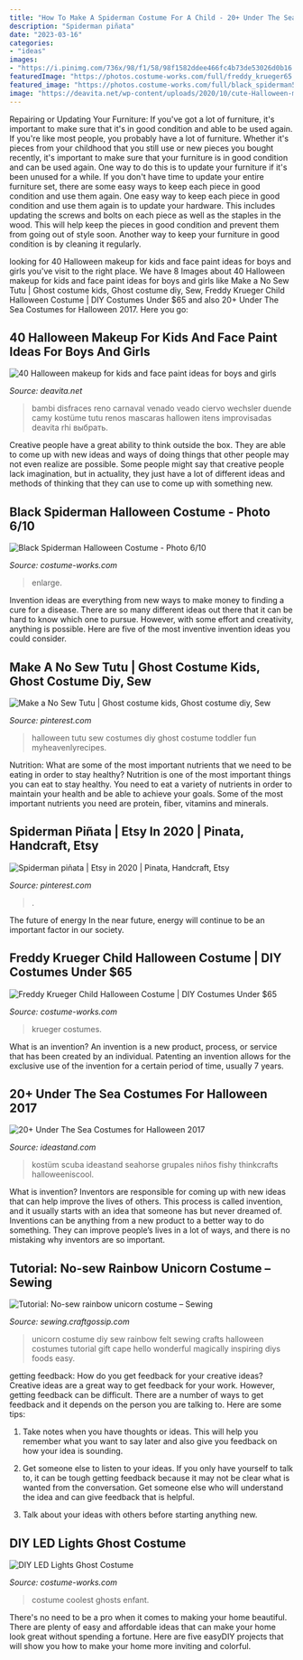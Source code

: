 ```yaml
---
title: "How To Make A Spiderman Costume For A Child - 20+ Under The Sea Costumes For Halloween 2017"
description: "Spiderman piñata"
date: "2023-03-16"
categories:
- "ideas"
images:
- "https://i.pinimg.com/736x/98/f1/58/98f1582ddee466fc4b73de53026d0b16.jpg"
featuredImage: "https://photos.costume-works.com/full/freddy_krueger65.jpg"
featured_image: "https://photos.costume-works.com/full/black_spiderman5.jpg"
image: "https://deavita.net/wp-content/uploads/2020/10/cute-Halloween-makeup-ideas-for-children-deer-costume-and-face-painting.jpg"
---
```



Repairing or Updating Your Furniture: If you've got a lot of furniture, it's important to make sure that it's in good condition and able to be used again.
If you're like most people, you probably have a lot of furniture. Whether it's pieces from your childhood that you still use or new pieces you bought recently, it's important to make sure that your furniture is in good condition and can be used again. One way to do this is to update your furniture if it's been unused for a while. If you don't have time to update your entire furniture set, there are some easy ways to keep each piece in good condition and use them again. 
One easy way to keep each piece in good condition and use them again is to update your hardware. This includes updating the screws and bolts on each piece as well as the staples in the wood. This will help keep the pieces in good condition and prevent them from going out of style soon. Another way to keep your furniture in good condition is by cleaning it regularly.

	

		
looking for 40 Halloween makeup for kids and face paint ideas for boys and girls you've visit to the right place. We have 8 Images about 40 Halloween makeup for kids and face paint ideas for boys and girls like Make a No Sew Tutu | Ghost costume kids, Ghost costume diy, Sew, Freddy Krueger Child Halloween Costume | DIY Costumes Under $65 and also 20+ Under The Sea Costumes for Halloween 2017. Here you go:
		
    
## 40 Halloween Makeup For Kids And Face Paint Ideas For Boys And Girls

<img loading=lazy src="https://deavita.net/wp-content/uploads/2020/10/cute-Halloween-makeup-ideas-for-children-deer-costume-and-face-painting.jpg" onerror="this.onerror=null;this.src='https://tse2.mm.bing.net/th?id=OIP.-OKlsBFyIkWjSFfMVCjPswHaLH&amp;pid=15.1';" alt="40 Halloween makeup for kids and face paint ideas for boys and girls">

_Source: deavita.net_

>bambi disfraces reno carnaval venado veado ciervo wechsler duende camy kostüme tutu renos mascaras hallowen itens improvisadas deavita rhi выбрать. 

	

Creative people have a great ability to think outside the box. They are able to come up with new ideas and ways of doing things that other people may not even realize are possible. Some people might say that creative people lack imagination, but in actuality, they just have a lot of different ideas and methods of thinking that they can use to come up with something new.

    
## Black Spiderman Halloween Costume - Photo 6/10

<img loading=lazy src="https://photos.costume-works.com/full/black_spiderman5.jpg" onerror="this.onerror=null;this.src='https://tse3.mm.bing.net/th?id=OIP.MZWM3-_HB4LUMaeN4-hi3gHaJ3&amp;pid=15.1';" alt="Black Spiderman Halloween Costume - Photo 6/10">

_Source: costume-works.com_

>enlarge. 

	

Invention ideas are everything from new ways to make money to finding a cure for a disease. There are so many different ideas out there that it can be hard to know which one to pursue. However, with some effort and creativity, anything is possible. Here are five of the most inventive invention ideas you could consider.

    
## Make A No Sew Tutu | Ghost Costume Kids, Ghost Costume Diy, Sew

<img loading=lazy src="https://i.pinimg.com/736x/98/f1/58/98f1582ddee466fc4b73de53026d0b16.jpg" onerror="this.onerror=null;this.src='https://tse3.mm.bing.net/th?id=OIP.Nuyp643BOI9_mHVfGyc3UwHaLH&amp;pid=15.1';" alt="Make a No Sew Tutu | Ghost costume kids, Ghost costume diy, Sew">

_Source: pinterest.com_

>halloween tutu sew costumes diy ghost costume toddler fun myheavenlyrecipes. 

	

Nutrition: What are some of the most important nutrients that we need to be eating in order to stay healthy?
Nutrition is one of the most important things you can eat to stay healthy. You need to eat a variety of nutrients in order to maintain your health and be able to achieve your goals. Some of the most important nutrients you need are protein, fiber, vitamins and minerals.

    
## Spiderman Piñata | Etsy In 2020 | Pinata, Handcraft, Etsy

<img loading=lazy src="https://i.pinimg.com/736x/92/4b/d9/924bd9eb6537c1ea0b45a8e1f31faab4.jpg" onerror="this.onerror=null;this.src='https://tse3.mm.bing.net/th?id=OIP.sqsd84JqPJ9k4i1vpArNsgHaJ3&amp;pid=15.1';" alt="Spiderman piñata | Etsy in 2020 | Pinata, Handcraft, Etsy">

_Source: pinterest.com_

>. 

	

The future of energy
In the near future, energy will continue to be an important factor in our society.

    
## Freddy Krueger Child Halloween Costume | DIY Costumes Under $65

<img loading=lazy src="https://photos.costume-works.com/full/freddy_krueger65.jpg" onerror="this.onerror=null;this.src='https://tse3.mm.bing.net/th?id=OIP.4EO5FJVeNd9u4MKvVyAzNwHaMG&amp;pid=15.1';" alt="Freddy Krueger Child Halloween Costume | DIY Costumes Under $65">

_Source: costume-works.com_

>krueger costumes. 

	

What is an invention?
An invention is a new product, process, or service that has been created by an individual. Patenting an invention allows for the exclusive use of the invention for a certain period of time, usually 7 years.

    
## 20+ Under The Sea Costumes For Halloween 2017

<img loading=lazy src="https://ideastand.com/wp-content/uploads/2017/09/sea-costume-diy/19-under-the-sea-costumes-costume-diy.jpg" onerror="this.onerror=null;this.src='https://tse1.mm.bing.net/th?id=OIP.ccpK0pJaSbFr3R2h1ZywfQAAAA&amp;pid=15.1';" alt="20+ Under The Sea Costumes for Halloween 2017">

_Source: ideastand.com_

>kostüm scuba ideastand seahorse grupales niños fishy thinkcrafts halloweeniscool. 

	

What is invention?
Inventors are responsible for coming up with new ideas that can help improve the lives of others. This process is called invention, and it usually starts with an idea that someone has but never dreamed of. Inventions can be anything from a new product to a better way to do something. They can improve people’s lives in a lot of ways, and there is no mistaking why inventors are so important.

    
## Tutorial: No-sew Rainbow Unicorn Costume – Sewing

<img loading=lazy src="http://i1.wp.com/sewing.craftgossip.com/files/2016/09/18-diy-felt-no-sew-unicorn-costume-kids.jpg?fit=600%2C986" onerror="this.onerror=null;this.src='https://tse2.mm.bing.net/th?id=OIP.Bf2rI2_jUgGAb3uPISMYaQHaMK&amp;pid=15.1';" alt="Tutorial: No-sew rainbow unicorn costume – Sewing">

_Source: sewing.craftgossip.com_

>unicorn costume diy sew rainbow felt sewing crafts halloween costumes tutorial gift cape hello wonderful magically inspiring diys foods easy. 

	

getting feedback: How do you get feedback for your creative ideas?
Creative ideas are a great way to get feedback for your work. However, getting feedback can be difficult. There are a number of ways to get feedback and it depends on the person you are talking to. Here are some tips:
1. Take notes when you have thoughts or ideas. This will help you remember what you want to say later and also give you feedback on how your idea is sounding.

2. Get someone else to listen to your ideas. If you only have yourself to talk to, it can be tough getting feedback because it may not be clear what is wanted from the conversation. Get someone else who will understand the idea and can give feedback that is helpful.

3. Talk about your ideas with others before starting anything new.

    
## DIY LED Lights Ghost Costume

<img loading=lazy src="https://photos.costume-works.com/full/ghost8.jpg" onerror="this.onerror=null;this.src='https://tse3.mm.bing.net/th?id=OIP.2ZCiayB91uf1C28My2C6CwHaJ3&amp;pid=15.1';" alt="DIY LED Lights Ghost Costume">

_Source: costume-works.com_

>costume coolest ghosts enfant. 

	

There's no need to be a pro when it comes to making your home beautiful. There are plenty of easy and affordable ideas that can make your home look great without spending a fortune. Here are five easyDIY projects that will show you how to make your home more inviting and colorful.

